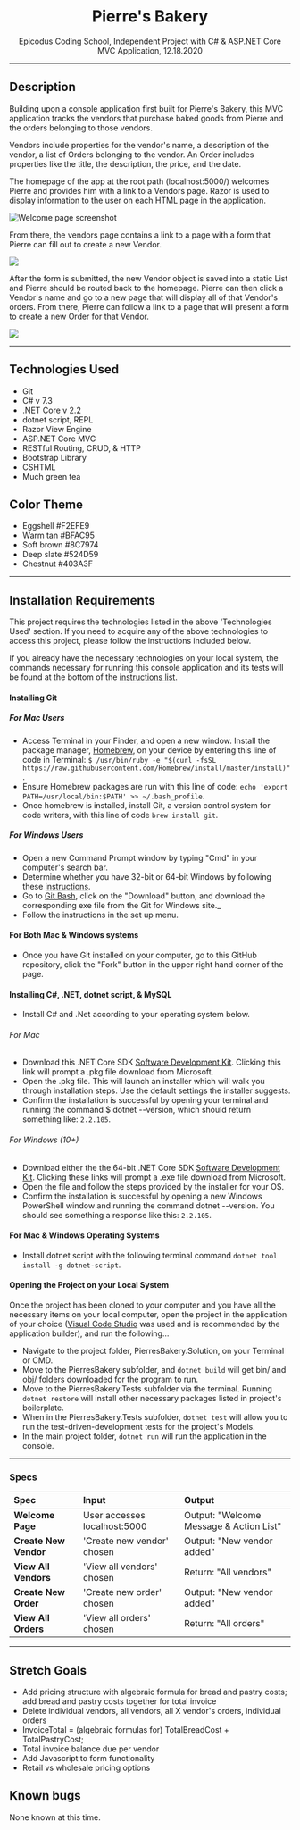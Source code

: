 <div align="center">

# Pierre's Bakery

</div>
<p align="center">Epicodus Coding School, Independent Project with C# & ASP.NET Core MVC Application, 12.18.2020</p>

---

## Description

Building upon a console application first built for Pierre's Bakery, this MVC application tracks the vendors that purchase baked goods from Pierre and the orders belonging to those vendors.

Vendors include properties for the vendor's name, a description of the vendor, a list of Orders belonging to the vendor. An Order includes properties like the title, the description, the price, and the date.

The homepage of the app at the root path (localhost:5000/) welcomes Pierre and provides him with a link to a Vendors page. Razor is used to display information to the user on each HTML page in the application.

<img align="center" src="BakeryMVC/wwwroot/img/Splash-Page-Screenshot.png" alt="Welcome page screenshot">

From there, the vendors page contains a link to a page with a form that Pierre can fill out to create a new Vendor.

<img align="center" src="BakeryMVC/wwwroot/img/New-Vendor-Form-Screenshot.png">

After the form is submitted, the new Vendor object is saved into a static List and Pierre should be routed back to the homepage. Pierre can then click a Vendor's name and go to a new page that will display all of that Vendor's orders. From there, Pierre can follow a link to a page that will present a form to create a new Order for that Vendor.

<img align="center" src="BakeryMVC/wwwroot/img/New-Order-Form-Screenshot.png">

---

## Technologies Used

- Git
- C# v 7.3
- .NET Core v 2.2
- dotnet script, REPL
- Razor View Engine
- ASP.NET Core MVC
- RESTful Routing, CRUD, & HTTP
- Bootstrap Library
- CSHTML
- Much green tea

## Color Theme
- Eggshell #F2EFE9
- Warm tan #BFAC95
- Soft brown #8C7974
- Deep slate #524D59
- Chestnut #403A3F

---

## Installation Requirements

This project requires the technologies listed in the above 'Technologies Used' section. If you need to acquire any of the above technologies to access this project, please follow the instructions included below.

If you already have the necessary technologies on your local system, the commands necessary for running this console application and its tests will be found at the bottom of the [instructions list](https://github.com/dani-t-codes/BakeryMVC.Solution#opening-the-project-on-your-local-system).

#### Installing Git
##### For Mac Users
- Access Terminal in your Finder, and open a new window. Install the package manager, [Homebrew](https://brew.sh/), on your device by entering this line of code in Terminal: `$ /usr/bin/ruby -e "$(curl -fsSL https://raw.githubusercontent.com/Homebrew/install/master/install)"`.
- Ensure Homebrew packages are run with this line of code: `echo 'export PATH=/usr/local/bin:$PATH' >> ~/.bash_profile`.
- Once homebrew is installed, install Git, a version control system for code writers, with this line of code `brew install git`.

##### For Windows Users
- Open a new Command Prompt window by typing "Cmd" in your computer's search bar.
- Determine whether you have 32-bit or 64-bit Windows by following these [instructions](https://support.microsoft.com/en-us/help/13443/windows-which-version-am-i-running).
- Go to [Git Bash](https://gitforwindows.org/), click on the "Download" button, and download the corresponding exe file from the Git for Windows site._
- Follow the instructions in the set up menu.

#### For Both Mac & Windows systems
- Once you have Git installed on your computer, go to this GitHub repository, click the "Fork" button in the upper right hand corner of the page.

#### Installing C#, .NET, dotnet script, & MySQL
* Install C# and .Net according to your operating system below.
###### For Mac
 * Download this .NET Core SDK [Software Development Kit](https://dotnet.microsoft.com/download/thank-you/dotnet-sdk-2.2.106-macos-x64-installer). Clicking this link will prompt a .pkg file download from Microsoft.
* Open the .pkg file. This will launch an installer which will walk you through installation steps. Use the default settings the installer suggests.
* Confirm the installation is successful by opening your terminal and running the command $ dotnet --version, which should return something like: `2.2.105`.

###### For Windows (10+)
* Download either the the 64-bit .NET Core SDK [Software Development Kit](https://dotnet.microsoft.com/download/thank-you/dotnet-sdk-2.2.203-windows-x64-installer). Clicking these links will prompt a .exe file download from Microsoft.
* Open the file and follow the steps provided by the installer for your OS.
* Confirm the installation is successful by opening a new Windows PowerShell window and running the command dotnet --version. You should see something a response like this: `2.2.105`.

#### For Mac & Windows Operating Systems
* Install dotnet script with the following terminal command `dotnet tool install -g dotnet-script`.

#### Opening the Project on your Local System
Once the project has been cloned to your computer and you have all the necessary items on your local computer, open the project in the application of your choice ([Visual Code Studio](https://code.visualstudio.com/) was used and is recommended by the application builder), and run the following...

* Navigate to the project folder, PierresBakery.Solution, on your Terminal or CMD.
* Move to the PierresBakery subfolder, and `dotnet build` will get bin/ and obj/ folders downloaded for the program to run.
* Move to the PierresBakery.Tests subfolder via the terminal. Running `dotnet restore` will install other necessary packages listed in project's boilerplate.
* When in the PierresBakery.Tests subfolder, `dotnet test` will allow you to run the test-driven-development tests for the project's Models.
* In the main project folder, `dotnet run` will run the application in the console.

---

### Specs

| Spec                                            | Input                        | Output                        |
| :---------------------------------------------- | :--------------------------- | :----------------------------|
| **Welcome Page** | User accesses localhost:5000 | Output: "Welcome Message & Action List" |
| **Create New Vendor** | 'Create new vendor' chosen | Output: "New vendor added" |
| **View All Vendors** | 'View all vendors' chosen | Return: "All vendors" |
| **Create New Order** | 'Create new order' chosen | Output: "New vendor added" |
| **View All Orders** | 'View all orders' chosen | Return: "All orders" |

---

## Stretch Goals
- Add pricing structure with algebraic formula for bread and pastry costs; add bread and pastry costs together for total invoice
- Delete individual vendors, all vendors, all X vendor's orders, individual orders
- InvoiceTotal = (algebraic formulas for) TotalBreadCost + TotalPastryCost;
- Total invoice balance due per vendor
- Add Javascript to form functionality
- Retail vs wholesale pricing options

## Known bugs
None known at this time.
